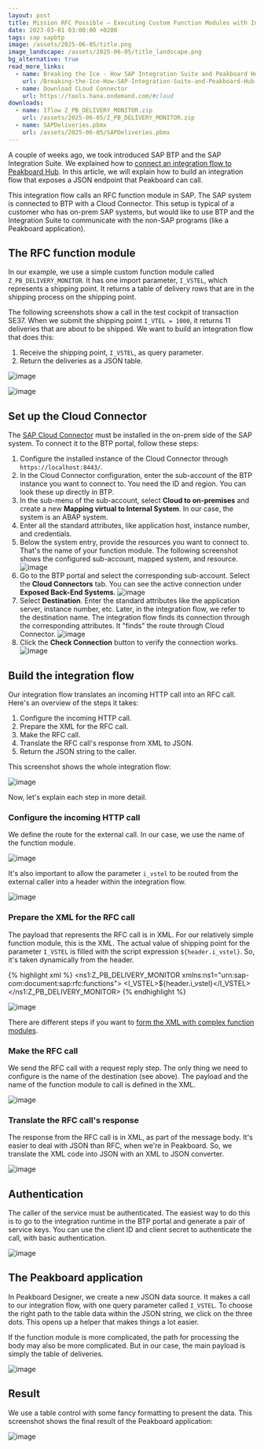 ```yaml
---
layout: post
title: Mission RFC Possible – Executing Custom Function Modules with Integration Flows
date: 2023-03-01 03:00:00 +0200
tags: sap sapbtp
image: /assets/2025-06-05/title.png
image_landscape: /assets/2025-06-05/title_landscape.png
bg_alternative: true
read_more_links:
  - name: Breaking the Ice - How SAP Integration Suite and Peakboard Hub Became Best Friends
    url: /Breaking-the-Ice-How-SAP-Integration-Suite-and-Peakboard-Hub-Became-Best-Friends.html
  - name: Download CLoud Connector
    url: https://tools.hana.ondemand.com/#cloud
downloads:
  - name: Iflow Z_PB_DELIVERY_MONITOR.zip
    url: /assets/2025-06-05/Z_PB_DELIVERY_MONITOR.zip
  - name: SAPDeliveries.pbmx
    url: /assets/2025-06-05/SAPDeliveries.pbmx
---
```

A couple of weeks ago, we took introduced SAP BTP and the SAP Integration Suite. We explained how to [connect an integration flow to Peakboard Hub](/Breaking-the-Ice-How-SAP-Integration-Suite-and-Peakboard-Hub-Became-Best-Friends.html).
In this article, we will explain how to build an integration flow that exposes a JSON endpoint that Peakboard can call.

This integration flow calls an RFC function module in SAP. The SAP system is connected to BTP with a Cloud Connector. This setup is typical of a customer who has on-prem SAP systems, but would like to use BTP and the Integration Suite to communicate with the non-SAP programs (like a Peakboard application).

## The RFC function module

In our example, we use a simple custom function module called `Z_PB_DELIVERY_MONITOR`. It has one import parameter, `I_VSTEL`, which represents a shipping point. It returns a table of delivery rows that are in the shipping process on the shipping point.

The following screenshots show a call in the test cockpit of transaction SE37. When we submit the shipping point `I_VTEL = 1000`, it returns 11 deliveries that are about to be shipped. We want to build an integration flow that does this:
1. Receive the shipping point, `I_VSTEL`, as query parameter.
2. Return the deliveries as a JSON table.

![image](/assets/2025-06-05/010.png)

![image](/assets/2025-06-05/020.png)

## Set up the Cloud Connector

The [SAP Cloud Connector](https://tools.hana.ondemand.com/#cloud) must be installed in the on-prem side of the SAP system. To connect it to the BTP portal, follow these steps:

1. Configure the installed instance of the Cloud Connector through `https://localhost:8443/`.
2. In the Cloud Connector configuration, enter the sub-account of the BTP instance you want to connect to. You need the ID and region. You can look these up directly in BTP.
3. In the sub-menu of the sub-account, select **Cloud to on-premises** and create a new **Mapping virtual to Internal System**. In our case, the system is an ABAP system.
4. Enter all the standard attributes, like application host, instance number, and credentials. 
5. Below the system entry, provide the resources you want to connect to. That's the name of your function module. The following screenshot shows the configured sub-account, mapped system, and resource.
   ![image](/assets/2025-06-05/030.png)
6. Go to the BTP portal and select the corresponding sub-account. Select the **Cloud Connectors** tab. You can see the active connection under **Exposed Back-End Systems**.
   ![image](/assets/2025-06-05/040.png)
7. Select **Destination**. Enter the standard attributes like the application server, instance number, etc. Later, in the integration flow, we refer to the destination name. The integration flow finds its connection through the corresponding attributes. It "finds" the route through Cloud Connector.
   ![image](/assets/2025-06-05/050.png)
8. Click the **Check Connection** button to verify the connection works.
   ![image](/assets/2025-06-05/060.png)

## Build the integration flow

Our integration flow translates an incoming HTTP call into an RFC call. Here's an overview of the steps it takes:

1. Configure the incoming HTTP call.
2. Prepare the XML for the RFC call.
3. Make the RFC call.
4. Translate the RFC call's response from XML to JSON.
5. Return the JSON string to the caller.

This screenshot shows the whole integration flow:

![image](/assets/2025-06-05/070.png)

Now, let's explain each step in more detail.

### Configure the incoming HTTP call

We define the route for the external call. In our case, we use the name of the function module.

![image](/assets/2025-06-05/080.png)

It's also important to allow the parameter `i_vstel` to be routed from the external caller into a header within the integration flow.

![image](/assets/2025-06-05/075.png)

### Prepare the XML for the RFC call

The payload that represents the RFC call is in XML. For our relatively simple function module, this is the XML. The actual value of shipping point for the parameter `I_VSTEL` is filled with the script expression `${header.i_vstel}`. So, it's taken dynamically from the header.

{% highlight xml %}
<ns1:Z_PB_DELIVERY_MONITOR xmlns:ns1="urn:sap-com:document:sap:rfc:functions">
     <I_VSTEL>${header.i_vstel}</I_VSTEL>
</ns1:Z_PB_DELIVERY_MONITOR>
{% endhighlight %}

![image](/assets/2025-06-05/090.png)

There are different steps if you want to [form the XML with complex function modules](https://community.sap.com/t5/technology-blog-posts-by-sap/cloud-integration-creating-xml-structure-for-remote-function-call-rfc-that/ba-p/13559556).

### Make the RFC call

We send the RFC call with a request reply step. The only thing we need to configure is the name of the destination (see above). The payload and the name of the function module to call is defined in the XML. 

![image](/assets/2025-06-05/100.png)

### Translate the RFC call's response

The response from the RFC call is in XML, as part of the message body. It's easier to deal with JSON than RFC, when we're in Peakboard. So, we translate the XML code into JSON with an XML to JSON converter.

![image](/assets/2025-06-05/110.png)

## Authentication

The caller of the service must be authenticated. The easiest way to do this is to go to the integration runtime in the BTP portal and generate a pair of service keys. You can use the client ID and client secret to authenticate the call, with basic authentication.

![image](/assets/2025-06-05/120.png)

## The Peakboard application

In Peakboard Designer, we create a new JSON data source. It makes a call to our integration flow, with one query parameter called `I_VSTEL`. To choose the right path to the table data within the JSON string, we click on the three dots. This opens up a helper that makes things a lot easier.

If the function module is more complicated, the path for processing the body may also be more complicated. But in our case, the main payload is simply the table of deliveries.

![image](/assets/2025-06-05/130.png)

## Result

We use a table control with some fancy formatting to present the data. This screenshot shows the final result of the Peakboard application:

![image](/assets/2025-06-05/140.png)

